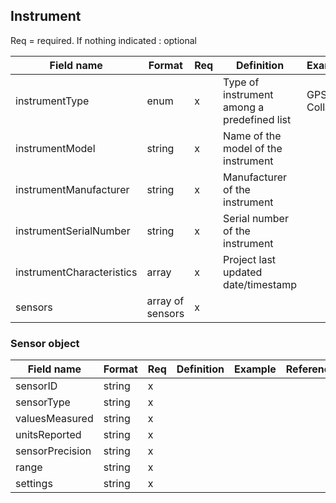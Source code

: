 ## Instrument

Req = required. If nothing indicated : optional

| Field name | Format | Req | Definition | Example | Reference |
| ---------- | ------ | --- | ---------- | ------- | --------- |
| instrumentType | enum | x | Type of instrument among a predefined list | GPS Collar |
| instrumentModel | string | x | Name of the model of the instrument |  |
| instrumentManufacturer | string | x | Manufacturer of the instrument | |
| instrumentSerialNumber | string | x | Serial number of the instrument |  |
| instrumentCharacteristics | array | x | Project last updated date/timestamp |  |
| sensors | array of sensors | x |  |  |


### Sensor object


| Field name | Format | Req | Definition | Example | Reference |
| ---------- | ------ | --- | ---------- | ------- | --------- |
| sensorID | string | x |  |  |
| sensorType | string | x |  |  |
| valuesMeasured | string | x |  |  |
| unitsReported | string | x |  |  |
| sensorPrecision | string | x |  |  |
| range | string | x |  |  |
| settings | string | x |  |  |
